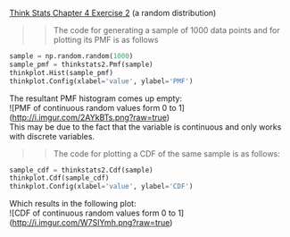 [Think Stats Chapter 4 Exercise 2](http://greenteapress.com/thinkstats2/html/thinkstats2005.html#toc41) (a random distribution)

>> The code for generating a sample of 1000 data points and for plotting its PMF is as follows
```python
sample = np.random.random(1000)
sample_pmf = thinkstats2.Pmf(sample)
thinkplot.Hist(sample_pmf)
thinkplot.Config(xlabel='value', ylabel='PMF')
```
The resultant PMF histogram comes up empty:  
![PMF of continuous random values form 0 to 1] (http://i.imgur.com/2AYkBTs.png?raw=true)  
This may be due to the fact that the variable is continuous and only works with discrete variables.

>> The code for plotting a CDF of the same sample is as follows:
```python
sample_cdf = thinkstats2.Cdf(sample)
thinkplot.Cdf(sample_cdf)
thinkplot.Config(xlabel='value', ylabel='CDF')
```
Which results in the following plot:  
![CDF of continuous random values form 0 to 1] (http://i.imgur.com/W7SlYmh.png?raw=true)
